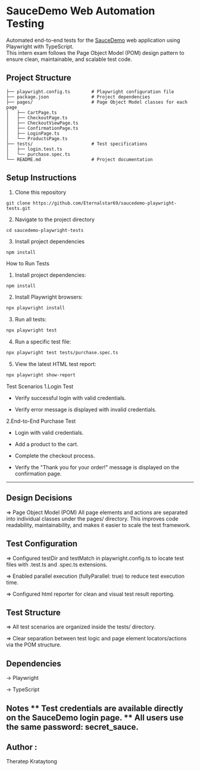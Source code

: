 # SauceDemo Web Automation Testing

Automated end-to-end tests for the [SauceDemo](https://www.saucedemo.com/) web application using Playwright with TypeScript.  
This intern exam follows the Page Object Model (POM) design pattern to ensure clean, maintainable, and scalable test code.

Project Structure
---

```
├── playwright.config.ts        # Playwright configuration file
├── package.json                # Project dependencies
├── pages/                      # Page Object Model classes for each page
│   ├── CartPage.ts
│   ├── CheckoutPage.ts
│   ├── CheckoutViewPage.ts
│   ├── ConfirmationPage.ts
│   ├── LoginPage.ts
│   └── ProductsPage.ts
├── tests/                      # Test specifications
│   ├── login.test.ts
│   └── purchase.spec.ts
└── README.md                   # Project documentation
```

 Setup Instructions
 ---
 1. Clone this repository 
```
git clone https://github.com/Eternalstar69/saucedemo-playwright-tests.git 
```
 2. Navigate to the project directory 
```
cd saucedemo-playwright-tests
```
 3. Install project dependencies
```
npm install
```

 How to Run Tests

1. Install project dependencies:
```bash
npm install
```
2. Install Playwright browsers:
```bash
npx playwright install
```
3. Run all tests:
```bash
npx playwright test
```
4. Run a specific test file:
```bash
npx playwright test tests/purchase.spec.ts
```
5. View the latest HTML test report:
```bash
npx playwright show-report
```

 Test Scenarios
  1.Login Test

  - Verify successful login with valid credentials.
    
  - Verify error message is displayed with invalid credentials.

  2.End-to-End Purchase Test
  
  - Login with valid credentials.

  - Add a product to the cart.

  - Complete the checkout process.

  - Verify the "Thank you for your order!" message is displayed on the confirmation page.
    
---

Design Decisions
---
=> Page Object Model (POM)
All page elements and actions are separated into individual classes under the pages/ directory.
This improves code readability, maintainability, and makes it easier to scale the test framework.

Test Configuration
---

=> Configured testDir and testMatch in playwright.config.ts to locate test files with .test.ts and .spec.ts extensions.

=> Enabled parallel execution (fullyParallel: true) to reduce test execution time.

=> Configured html reporter for clean and visual test result reporting.

Test Structure
---

=> All test scenarios are organized inside the tests/ directory.

=> Clear separation between test logic and page element locators/actions via the POM structure.

Dependencies
---

-> Playwright

-> TypeScript

Notes
** Test credentials are available directly on the SauceDemo login page.
** All users use the same password: secret_sauce.
-----

Author :
---
Theratep Krataytong
